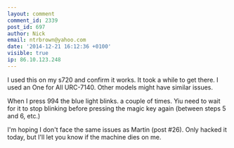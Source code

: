 ```yaml
---
layout: comment
comment_id: 2339
post_id: 697
author: Nick
email: ntrbrown@yahoo.com
date: '2014-12-21 16:12:36 +0100'
visible: true
ip: 86.10.123.248
---
```

I used this on my s720 and confirm it works. It took a while to get there. I used an One for All URC-7140. Other models might have similar issues.

When I press 994 the blue light blinks. a couple of times. Yiu need to wait for it to stop blinking before  pressing the magic key again (between steps 5 and 6, etc.)

I'm hoping I don't face the same issues as Martin (post #26). Only hacked it today, but I'll let you know if the machine dies on me.
